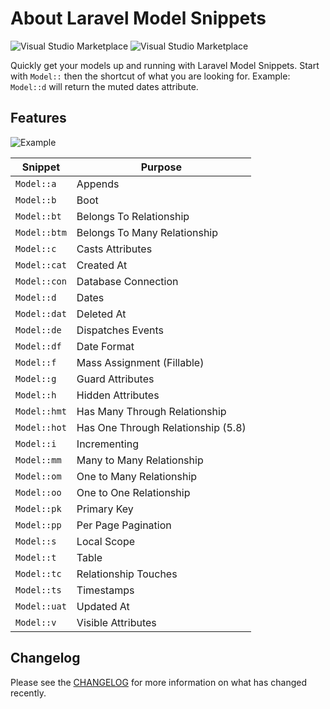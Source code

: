 # About Laravel Model Snippets

![Visual Studio Marketplace](https://img.shields.io/vscode-marketplace/d/ahinkle.laravel-model-snippets.svg) ![Visual Studio Marketplace](https://img.shields.io/vscode-marketplace/v/ahinkle.laravel-model-snippets.svg)


Quickly get your models up and running with Laravel Model Snippets. Start with `Model::` then the shortcut of what you are looking for. Example: `Model::d` will return the muted dates attribute.

## Features
![Example](images/example.gif)

| Snippet                      | Purpose                            |
| ---------------------------- | ---------------------------------- |
| `Model::a`                   | Appends                            |
| `Model::b`                   | Boot                               |
| `Model::bt`                  | Belongs To Relationship            |
| `Model::btm`                 | Belongs To Many Relationship       |
| `Model::c`                   | Casts Attributes                   |
| `Model::cat`                 | Created At                         |
| `Model::con`                 | Database Connection                |
| `Model::d`                   | Dates                              |
| `Model::dat`                 | Deleted At                         |
| `Model::de`                  | Dispatches Events                  |
| `Model::df`                  | Date Format                        |
| `Model::f`                   | Mass Assignment (Fillable)         |
| `Model::g`                   | Guard Attributes                   |
| `Model::h`                   | Hidden Attributes                  |
| `Model::hmt`                 | Has Many Through Relationship      |
| `Model::hot`                 | Has One Through Relationship (5.8) |
| `Model::i`                   | Incrementing                       |
| `Model::mm`                  | Many to Many Relationship          |
| `Model::om`                  | One to Many Relationship           |
| `Model::oo`                  | One to One Relationship            |
| `Model::pk`                  | Primary Key                        |
| `Model::pp`                  | Per Page Pagination                |
| `Model::s`                   | Local Scope                        |
| `Model::t`                   | Table                              |
| `Model::tc`                  | Relationship Touches               |
| `Model::ts`                  | Timestamps                         |
| `Model::uat`                 | Updated At                         |
| `Model::v`                   | Visible Attributes                 |

## Changelog

Please see the [CHANGELOG](CHANGELOG.md) for more information on what has changed recently.
